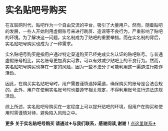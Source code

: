 # 实名贴吧号购买

在互联网时代，贴吧作为一个自由交流的平台，吸引了大量用户。然而，随着贴吧的发展，一些人开始利用虚假账号来进行刷屏、造谣等不良行为，严重影响了贴吧的环境。为了解决这一问题，实名制成为了贴吧的重要举措。而在实名制的背后，实名贴吧号购买也成为了一种需求。

实名贴吧号购买是指用户通过特定渠道购买已经完成实名认证的贴吧账号。与普通虚假账号相比，实名账号更加真实可靠，可以有效减少贴吧上的不良行为。然而，实名贴吧号购买也存在一定的风险，因为一些不法分子可能利用这一渠道进行欺诈活动。

因此，在购买实名贴吧号时，用户需要谨慎选择渠道，确保购买的账号是合法合规的。此外，用户在使用实名账号时也要遵守相关规定，不得利用账号进行违法违规活动。

综上所述，实名贴吧号购买在一定程度上可以提升贴吧的环境，但用户在购买和使用时需谨慎对待，避免陷入风险之中。

**更多 关于实名贴吧号购买 请通过✈与我们联系，感谢阅读,谢谢！**[点这里联系✈](https://b.k02.cc)